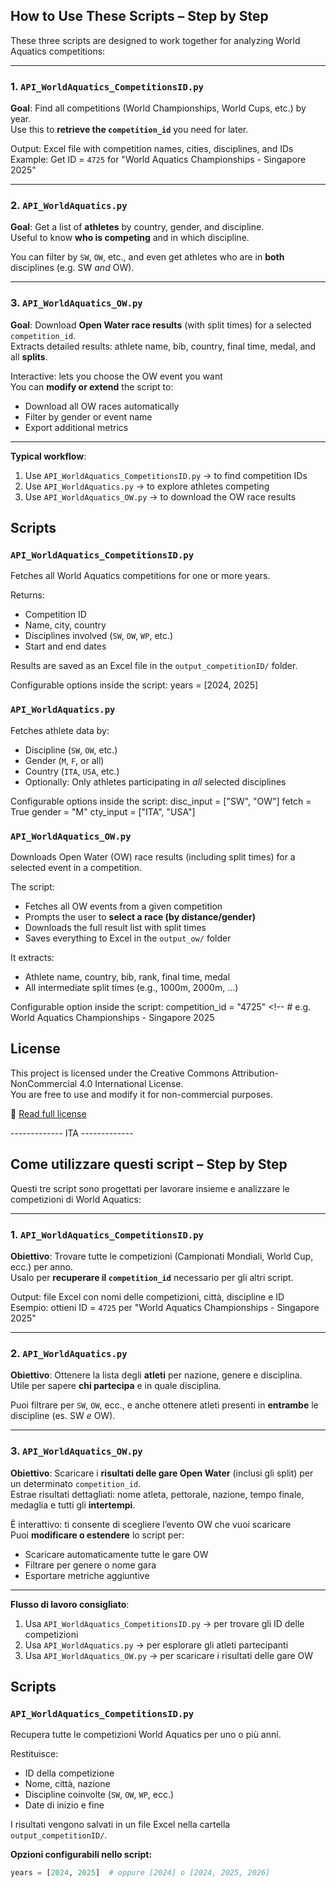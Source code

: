 ## How to Use These Scripts – Step by Step

These three scripts are designed to work together for analyzing World Aquatics competitions:

---

### 1. `API_WorldAquatics_CompetitionsID.py`  
**Goal**: Find all competitions (World Championships, World Cups, etc.) by year.  
Use this to **retrieve the `competition_id`** you need for later.

Output: Excel file with competition names, cities, disciplines, and IDs  
Example: Get ID = `4725` for "World Aquatics Championships - Singapore 2025"

---

### 2. `API_WorldAquatics.py`  
**Goal**: Get a list of **athletes** by country, gender, and discipline.  
Useful to know **who is competing** and in which discipline.

You can filter by `SW`, `OW`, etc., and even get athletes who are in **both** disciplines (e.g. SW *and* OW).

---

### 3. `API_WorldAquatics_OW.py`  
**Goal**: Download **Open Water race results** (with split times) for a selected `competition_id`.  
Extracts detailed results: athlete name, bib, country, final time, medal, and all **splits**.

Interactive: lets you choose the OW event you want  
You can **modify or extend** the script to:
- Download all OW races automatically
- Filter by gender or event name
- Export additional metrics

---

**Typical workflow**:
1. Use `API_WorldAquatics_CompetitionsID.py` → to find competition IDs
2. Use `API_WorldAquatics.py` → to explore athletes competing
3. Use `API_WorldAquatics_OW.py` → to download the OW race results

## Scripts
### `API_WorldAquatics_CompetitionsID.py`
Fetches all World Aquatics competitions for one or more years.

Returns:
- Competition ID
- Name, city, country
- Disciplines involved (`SW`, `OW`, `WP`, etc.)
- Start and end dates

Results are saved as an Excel file in the `output_competitionID/` folder.

Configurable options inside the script:
years = [2024, 2025]   <!--# or [2024] or [2024, 2025, 2026] -->

### `API_WorldAquatics.py`
Fetches athlete data by:
- Discipline (`SW`, `OW`, etc.)
- Gender (`M`, `F`, or all)
- Country (`ITA`, `USA`, etc.)
- Optionally: Only athletes participating in *all* selected disciplines

Configurable options inside the script:
disc_input = ["SW", "OW"]       <!-- # disciplines to include -->
fetch = True                    <!-- # True = AND / False = OR -->
gender = "M"                    <!-- # "M", "F", or "" -->
cty_input = ["ITA", "USA"]     <!-- # list of country codes or "" for all -->

### `API_WorldAquatics_OW.py`
Downloads Open Water (OW) race results (including split times) for a selected event in a competition.

The script:
- Fetches all OW events from a given competition
- Prompts the user to **select a race (by distance/gender)**
- Downloads the full result list with split times
- Saves everything to Excel in the `output_ow/` folder

It extracts:
- Athlete name, country, bib, rank, final time, medal
- All intermediate split times (e.g., 1000m, 2000m, ...)

Configurable option inside the script:
competition_id = "4725" <!-- # e.g. World Aquatics Championships - Singapore 2025

## License

This project is licensed under the Creative Commons Attribution-NonCommercial 4.0 International License.  
You are free to use and modify it for non-commercial purposes.

🔗 [Read full license](https://creativecommons.org/licenses/by-nc/4.0/)



------------- ITA -------------

## Come utilizzare questi script – Step by Step

Questi tre script sono progettati per lavorare insieme e analizzare le competizioni di World Aquatics:

---

### 1. `API_WorldAquatics_CompetitionsID.py`  
**Obiettivo**: Trovare tutte le competizioni (Campionati Mondiali, World Cup, ecc.) per anno.  
Usalo per **recuperare il `competition_id`** necessario per gli altri script.

Output: file Excel con nomi delle competizioni, città, discipline e ID  
Esempio: ottieni ID = `4725` per "World Aquatics Championships - Singapore 2025"

---

### 2. `API_WorldAquatics.py`  
**Obiettivo**: Ottenere la lista degli **atleti** per nazione, genere e disciplina.  
Utile per sapere **chi partecipa** e in quale disciplina.

Puoi filtrare per `SW`, `OW`, ecc., e anche ottenere atleti presenti in **entrambe** le discipline (es. SW *e* OW).

---

### 3. `API_WorldAquatics_OW.py`  
**Obiettivo**: Scaricare i **risultati delle gare Open Water** (inclusi gli split) per un determinato `competition_id`.  
Estrae risultati dettagliati: nome atleta, pettorale, nazione, tempo finale, medaglia e tutti gli **intertempi**.

È interattivo: ti consente di scegliere l’evento OW che vuoi scaricare  
Puoi **modificare o estendere** lo script per:
- Scaricare automaticamente tutte le gare OW
- Filtrare per genere o nome gara
- Esportare metriche aggiuntive

---

**Flusso di lavoro consigliato**:
1. Usa `API_WorldAquatics_CompetitionsID.py` → per trovare gli ID delle competizioni  
2. Usa `API_WorldAquatics.py` → per esplorare gli atleti partecipanti  
3. Usa `API_WorldAquatics_OW.py` → per scaricare i risultati delle gare OW

## Scripts

### `API_WorldAquatics_CompetitionsID.py`
Recupera tutte le competizioni World Aquatics per uno o più anni.

Restituisce:
- ID della competizione
- Nome, città, nazione
- Discipline coinvolte (`SW`, `OW`, `WP`, ecc.)
- Date di inizio e fine

I risultati vengono salvati in un file Excel nella cartella `output_competitionID/`.

**Opzioni configurabili nello script:**
```python
years = [2024, 2025]  # oppure [2024] o [2024, 2025, 2026]

